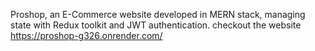 Proshop, an E-Commerce website developed in MERN stack, managing state with Redux toolkit and JWT authentication.
checkout the website https://proshop-g326.onrender.com/
